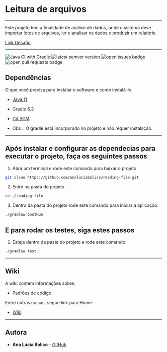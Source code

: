 # Leitura de arquivos

----

Este projeto tem a finalidade de análise de dados, onde o sistema deve importar lotes de arquivos, ler e analisar os dados e produzir um relatório.

[Link Desafio](https://github.com/rh-southsystem/desafio-backend-arquivo)

----

![Java CI with Gradle](https://github.com/analuciabolico/reading-file/workflows/Java%20CI%20with%20Gradle/badge.svg) <img src='https://img.shields.io/github/tag/analuciabolico/reading-file.svg' alt='latest semver version' /> <img src='https://img.shields.io/github/issues/analuciabolico/reading-file.svg' alt='open issues badge' /> <img src='https://img.shields.io/github/issues-pr/analuciabolico/reading-file.svg' alt='open pull requests badge' />

## Dependências

O que você precisa para instalar o software e como instalá-lo:

- [Java 11](https://www.oracle.com/java/technologies/javase-jdk11-downloads.html)
- Gradle 6.3
- [Git SCM](https://git-scm.com/download/linux)

- Obs .: O gradle está incorporado no projeto e não requer instalação.

----

## Após instalar e configurar as dependecias para executar o projeto, faça os seguintes passos


1. Abra um terminal e rode este comando para baixar o projeto:
```sh
git clone https://github.com/analuciabolico/reading-file.git
```

2. Entre na pasta do projeto:
```sh
cd ./reading-file
```

3. Dentro da pasta do projeto rode este comando para iniciar a aplicação:
```sh
./gradlew bootRun
```

## E para rodar os testes, siga estes passos

1. Esteja dentro da pasta do projeto e rode este comando:
```sh
./gradlew test
```

----

## Wiki

A wiki contem informações sobre:
- Padrões de código

Entre outras coisas, segue link para Home:

- [Wiki](https://github.com/analuciabolico/reading-file/wiki/Home)

----

## Autora

* **Ana Lúcia Bolico** - [GitHub](https://github.com/analuciabolico)

